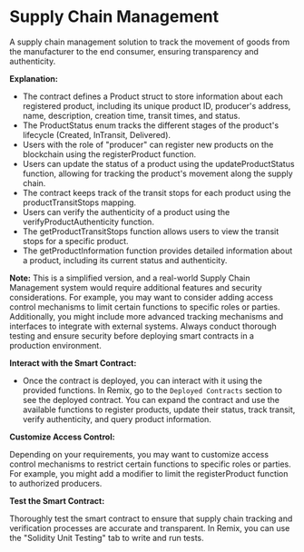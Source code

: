 # Supply Chain Management

A supply chain management solution to track the movement of goods from the manufacturer to the end consumer, ensuring transparency and authenticity.

__Explanation:__

- The contract defines a Product struct to store information about each registered product, including its unique product ID, producer's address, name, description, creation time, transit times, and status.
- The ProductStatus enum tracks the different stages of the product's lifecycle (Created, InTransit, Delivered).
- Users with the role of "producer" can register new products on the blockchain using the registerProduct function.
- Users can update the status of a product using the updateProductStatus function, allowing for tracking the product's movement along the supply chain.
- The contract keeps track of the transit stops for each product using the productTransitStops mapping.
- Users can verify the authenticity of a product using the verifyProductAuthenticity function.
- The getProductTransitStops function allows users to view the transit stops for a specific product.
- The getProductInformation function provides detailed information about a product, including its current status and authenticity.

__Note:__ This is a simplified version, and a real-world Supply Chain Management system would require additional features and security considerations. For example, you may want to consider adding access control mechanisms to limit certain functions to specific roles or parties. Additionally, you might include more advanced tracking mechanisms and interfaces to integrate with external systems. Always conduct thorough testing and ensure security before deploying smart contracts in a production environment.

__Interact with the Smart Contract:__

- Once the contract is deployed, you can interact with it using the provided functions. In Remix, go to the ```Deployed Contracts``` section to see the deployed contract. You can expand the contract and use the available functions to register products, update their status, track transit, verify authenticity, and query product information.
  

__Customize Access Control:__

Depending on your requirements, you may want to customize access control mechanisms to restrict certain functions to specific roles or parties. For example, you might add a modifier to limit the registerProduct function to authorized producers.

__Test the Smart Contract:__

Thoroughly test the smart contract to ensure that supply chain tracking and verification processes are accurate and transparent. In Remix, you can use the "Solidity Unit Testing" tab to write and run tests. 
